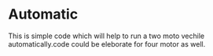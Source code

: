 # Automatic
This is simple code which will help to run a two moto vechile automatically.code could be eleborate for four motor as well.
